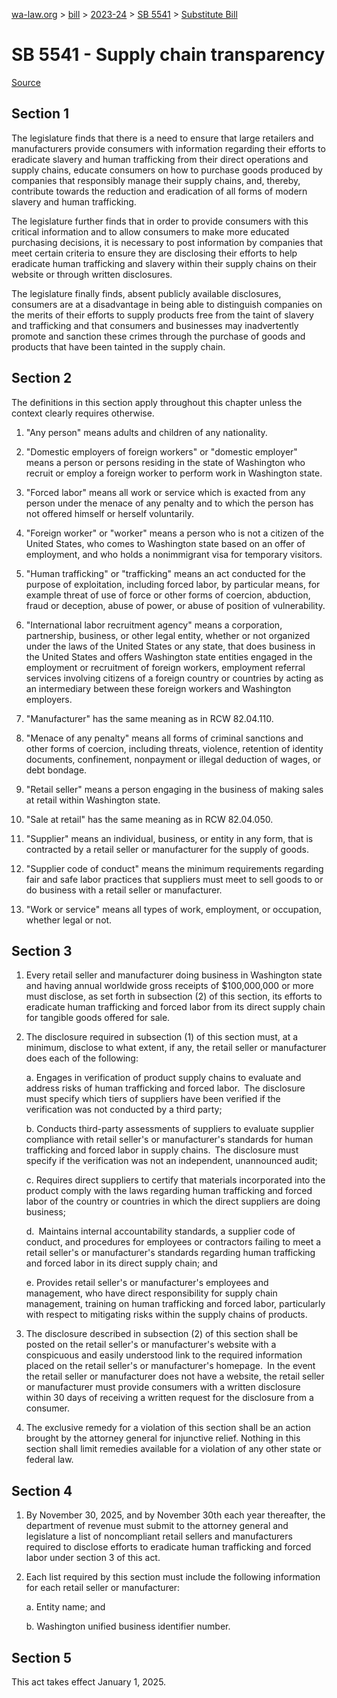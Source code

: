 [wa-law.org](/) > [bill](/bill/) > [2023-24](/bill/2023-24/) > [SB 5541](/bill/2023-24/sb/5541/) > [Substitute Bill](/bill/2023-24/sb/5541/S/)

# SB 5541 - Supply chain transparency

[Source](http://lawfilesext.leg.wa.gov/biennium/2023-24/Pdf/Bills/Senate%20Bills/5541-S.pdf)

## Section 1
The legislature finds that there is a need to ensure that large retailers and manufacturers provide consumers with information regarding their efforts to eradicate slavery and human trafficking from their direct operations and supply chains, educate consumers on how to purchase goods produced by companies that responsibly manage their supply chains, and, thereby, contribute towards the reduction and eradication of all forms of modern slavery and human trafficking.

The legislature further finds that in order to provide consumers with this critical information and to allow consumers to make more educated purchasing decisions, it is necessary to post information by companies that meet certain criteria to ensure they are disclosing their efforts to help eradicate human trafficking and slavery within their supply chains on their website or through written disclosures.

The legislature finally finds, absent publicly available disclosures, consumers are at a disadvantage in being able to distinguish companies on the merits of their efforts to supply products free from the taint of slavery and trafficking and that consumers and businesses may inadvertently promote and sanction these crimes through the purchase of goods and products that have been tainted in the supply chain.

## Section 2
The definitions in this section apply throughout this chapter unless the context clearly requires otherwise.

1. "Any person" means adults and children of any nationality.

2. "Domestic employers of foreign workers" or "domestic employer" means a person or persons residing in the state of Washington who recruit or employ a foreign worker to perform work in Washington state.

3. "Forced labor" means all work or service which is exacted from any person under the menace of any penalty and to which the person has not offered himself or herself voluntarily.

4. "Foreign worker" or "worker" means a person who is not a citizen of the United States, who comes to Washington state based on an offer of employment, and who holds a nonimmigrant visa for temporary visitors.

5. "Human trafficking" or "trafficking" means an act conducted for the purpose of exploitation, including forced labor, by particular means, for example threat of use of force or other forms of coercion, abduction, fraud or deception, abuse of power, or abuse of position of vulnerability.

6. "International labor recruitment agency" means a corporation, partnership, business, or other legal entity, whether or not organized under the laws of the United States or any state, that does business in the United States and offers Washington state entities engaged in the employment or recruitment of foreign workers, employment referral services involving citizens of a foreign country or countries by acting as an intermediary between these foreign workers and Washington employers.

7. "Manufacturer" has the same meaning as in RCW 82.04.110.

8. "Menace of any penalty" means all forms of criminal sanctions and other forms of coercion, including threats, violence, retention of identity documents, confinement, nonpayment or illegal deduction of wages, or debt bondage.

9. "Retail seller" means a person engaging in the business of making sales at retail within Washington state.

10. "Sale at retail" has the same meaning as in RCW 82.04.050.

11. "Supplier" means an individual, business, or entity in any form, that is contracted by a retail seller or manufacturer for the supply of goods.

12. "Supplier code of conduct" means the minimum requirements regarding fair and safe labor practices that suppliers must meet to sell goods to or do business with a retail seller or manufacturer.

13. "Work or service" means all types of work, employment, or occupation, whether legal or not.

## Section 3
1. Every retail seller and manufacturer doing business in Washington state and having annual worldwide gross receipts of $100,000,000 or more must disclose, as set forth in subsection (2) of this section, its efforts to eradicate human trafficking and forced labor from its direct supply chain for tangible goods offered for sale.

2. The disclosure required in subsection (1) of this section must, at a minimum, disclose to what extent, if any, the retail seller or manufacturer does each of the following:

    a. Engages in verification of product supply chains to evaluate and address risks of human trafficking and forced labor. The disclosure must specify which tiers of suppliers have been verified if the verification was not conducted by a third party;

    b. Conducts third-party assessments of suppliers to evaluate supplier compliance with retail seller's or manufacturer's standards for human trafficking and forced labor in supply chains. The disclosure must specify if the verification was not an independent, unannounced audit;

    c. Requires direct suppliers to certify that materials incorporated into the product comply with the laws regarding human trafficking and forced labor of the country or countries in which the direct suppliers are doing business;

    d. Maintains internal accountability standards, a supplier code of conduct, and procedures for employees or contractors failing to meet a retail seller's or manufacturer's standards regarding human trafficking and forced labor in its direct supply chain; and

    e. Provides retail seller's or manufacturer's employees and management, who have direct responsibility for supply chain management, training on human trafficking and forced labor, particularly with respect to mitigating risks within the supply chains of products.

3. The disclosure described in subsection (2) of this section shall be posted on the retail seller's or manufacturer's website with a conspicuous and easily understood link to the required information placed on the retail seller's or manufacturer's homepage. In the event the retail seller or manufacturer does not have a website, the retail seller or manufacturer must provide consumers with a written disclosure within 30 days of receiving a written request for the disclosure from a consumer.

4. The exclusive remedy for a violation of this section shall be an action brought by the attorney general for injunctive relief. Nothing in this section shall limit remedies available for a violation of any other state or federal law.

## Section 4
1. By November 30, 2025, and by November 30th each year thereafter, the department of revenue must submit to the attorney general and legislature a list of noncompliant retail sellers and manufacturers required to disclose efforts to eradicate human trafficking and forced labor under section 3 of this act.

2. Each list required by this section must include the following information for each retail seller or manufacturer:

    a. Entity name; and

    b. Washington unified business identifier number.

## Section 5
This act takes effect January 1, 2025.
